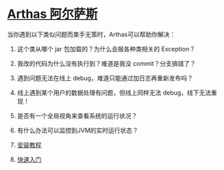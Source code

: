 # [Arthas 阿尔萨斯](https://alibaba.github.io/arthas/index.html)

当你遇到以下类似问题而束手无策时，Arthas可以帮助你解决：

 1. 这个类从哪个 jar 包加载的？为什么会报各种类相关的 Exception？
 2. 我改的代码为什么没有执行到？难道是我没 commit？分支搞错了？
 3. 遇到问题无法在线上 debug，难道只能通过加日志再重新发布吗？
 4. 线上遇到某个用户的数据处理有问题，但线上同样无法 debug，线下无法重现！
 5. 是否有一个全局视角来查看系统的运行状况？
 6. 有什么办法可以监控到JVM的实时运行状态？


 1. [安装教程](./arthas/install.md)
 2. [快速入门](https://alibaba.github.io/arthas/quick-start.html)
